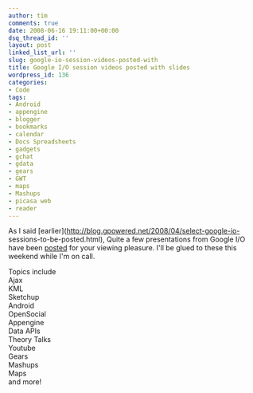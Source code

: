 ```yaml
---
author: tim
comments: true
date: 2008-06-16 19:11:00+00:00
dsq_thread_id: ''
layout: post
linked_list_url: ''
slug: google-io-session-videos-posted-with
title: Google I/O session videos posted with slides
wordpress_id: 136
categories:
- Code
tags:
- Android
- appengine
- blogger
- bookmarks
- calendar
- Docs Spreadsheets
- gadgets
- gchat
- gdata
- gears
- GWT
- maps
- Mashups
- picasa web
- reader
---
```


As I said [earlier](http://blog.gpowered.net/2008/04/select-google-io-
sessions-to-be-posted.html), Quite a few presentations from Google I/O have
been [posted](http://sites.google.com/site/io/) for your viewing pleasure.
I'll be glued to these this weekend while I'm on call.  
  
Topics include  
Ajax  
KML  
Sketchup  
Android  
OpenSocial  
Appengine  
Data APIs  
Theory Talks  
Youtube  
Gears  
Mashups  
Maps  
and more!  

